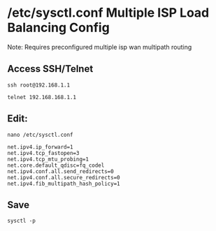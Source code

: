 # /etc/sysctl.conf Multiple ISP Load Balancing Config

Note: Requires preconfigured multiple isp wan multipath routing 

## Access SSH/Telnet
```
ssh root@192.168.1.1
```
```
telnet 192.168.168.1.1
```

## Edit:
```
nano /etc/sysctl.conf
```
```
net.ipv4.ip_forward=1
net.ipv4.tcp_fastopen=3
net.ipv4.tcp_mtu_probing=1
net.core.default_qdisc=fq_codel
net.ipv4.conf.all.send_redirects=0
net.ipv4.conf.all.secure_redirects=0
net.ipv4.fib_multipath_hash_policy=1
```
## Save
```
sysctl -p
```
